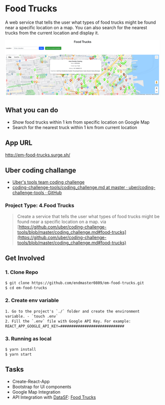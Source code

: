 # Food Trucks

A web service that tells the user what types of food trucks might be found near a specific location on a map.
You can also search for the nearest trucks from the current location and display it.

![capture](https://raw.githubusercontent.com/endmaster0809/em-food-trucks/master/src/assets/img/screenshot.png)

## What you can do

- Show food trucks within 1 km from specific location on Google Map
- Search for the nearest truck within 1 km from current location

## App URL

http://em-food-trucks.surge.sh/

## Uber coding challange

- [Uber's tools team coding challenge](https://github.com/uber/coding-challenge-tools)
- [coding-challenge-tools/coding_challenge.md at master · uber/coding-challenge-tools · GitHub](https://github.com/uber/coding-challenge-tools/blob/master/coding_challenge.md)

### Project Type: 4.Food Trucks

> Create a service that tells the user what types of food trucks might be found near a specific location on a map.
> via [https://github.com/uber/coding-challenge-tools/blob/master/coding_challenge.md#food-trucks](https://github.com/uber/coding-challenge-tools/blob/master/coding_challenge.md#food-trucks)

## Get Involved

### 1. Clone Repo

```
$ git clone https://github.com/endmaster0809/em-food-trucks.git
$ cd em-food-trucks
```

### 2. Create env variable

```
1. Go to the project's `./` folder and create the environment variable. - `touch .env`
2. Fill the `.env` file with Google API Key. For example:
REACT_APP_GOOGLE_API_KEY=#############################
```

### 3. Running as local

```
$ yarn install
$ yarn start
```

## Tasks

- Create-React-App
- Bootstrap for UI components
- Google Map Integration
- API Integration with [DataSF](http://www.datasf.org/): [Food Trucks](https://data.sfgov.org/Permitting/Mobile-Food-Facility-Permit/rqzj-sfat)
